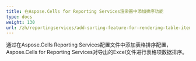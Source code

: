 ```yaml
---
title: 在Aspose.Cells for Reporting Services渲染器中添加排序功能
type: docs
weight: 130
url: /zh/reportingservices/add-sorting-feature-for-rendering-table-item/
---
```


通过在Aspose.Cells Reporting Services配置文件中添加表格排序配置，Aspose.Cells for Reporting Services对导出的Excel文件进行表格项数据排序。
